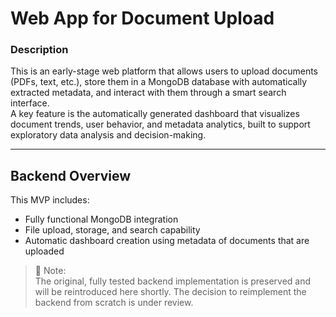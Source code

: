 # Web App for Document Upload

### Description

This is an early-stage web platform that allows users to upload documents (PDFs, text, etc.), store them in a MongoDB database with automatically extracted metadata, and interact with them through a smart search interface.  
A key feature is the automatically generated dashboard that visualizes document trends, user behavior, and metadata analytics, built to support exploratory data analysis and decision-making.

---

## Backend Overview

This MVP includes:
- Fully functional MongoDB integration
- File upload, storage, and search capability
- Automatic dashboard creation using metadata of documents that are uploaded

> 📝 Note:  
> The original, fully tested backend implementation is preserved and will be reintroduced here shortly. The decision to reimplement the backend from scratch is under review.
